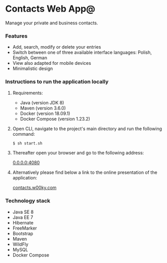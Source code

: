 # Contacts Web App@

Manage your private and business contacts.

### Features

- Add, search, modify or delete your entries
- Switch between one of three available interface languages: Polish, English, German
- View also adapted for mobile devices
- Minimalistic design

### Instructions to run the application locally

1. Requirements:

    - Java (version JDK 8)
    - Maven (version 3.6.0)
    - Docker (version 18.09.1)
    - Docker Compose (version 1.23.2)

2. Open CLI, navigate to the project's main directory and run the following command:

    ```bash
    $ sh start.sh
    ```

3. Thereafter open your browser and go to the following address:

    [0.0.0.0:4080](http://0.0.0.0:4080/ "Contacts Web App")

4. Alternatively please find below a link to the online presentation of the application:

    [contacts.w00ky.com](http://contacts.w00ky.com/ "Contacts Web App")

### Technology stack

- Java SE 8
- Java EE 7
- Hibernate
- FreeMarker
- Bootstrap
- Maven
- WildFly
- MySQL
- Docker Compose